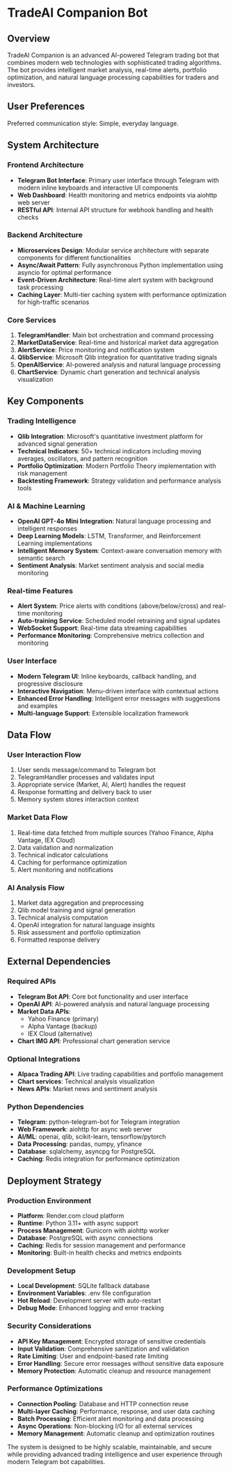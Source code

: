 # TradeAI Companion Bot

## Overview

TradeAI Companion is an advanced AI-powered Telegram trading bot that combines modern web technologies with sophisticated trading algorithms. The bot provides intelligent market analysis, real-time alerts, portfolio optimization, and natural language processing capabilities for traders and investors.

## User Preferences

Preferred communication style: Simple, everyday language.

## System Architecture

### Frontend Architecture
- **Telegram Bot Interface**: Primary user interface through Telegram with modern inline keyboards and interactive UI components
- **Web Dashboard**: Health monitoring and metrics endpoints via aiohttp web server
- **RESTful API**: Internal API structure for webhook handling and health checks

### Backend Architecture
- **Microservices Design**: Modular service architecture with separate components for different functionalities
- **Async/Await Pattern**: Fully asynchronous Python implementation using asyncio for optimal performance
- **Event-Driven Architecture**: Real-time alert system with background task processing
- **Caching Layer**: Multi-tier caching system with performance optimization for high-traffic scenarios

### Core Services
1. **TelegramHandler**: Main bot orchestration and command processing
2. **MarketDataService**: Real-time and historical market data aggregation
3. **AlertService**: Price monitoring and notification system
4. **QlibService**: Microsoft Qlib integration for quantitative trading signals
5. **OpenAIService**: AI-powered analysis and natural language processing
6. **ChartService**: Dynamic chart generation and technical analysis visualization

## Key Components

### Trading Intelligence
- **Qlib Integration**: Microsoft's quantitative investment platform for advanced signal generation
- **Technical Indicators**: 50+ technical indicators including moving averages, oscillators, and pattern recognition
- **Portfolio Optimization**: Modern Portfolio Theory implementation with risk management
- **Backtesting Framework**: Strategy validation and performance analysis tools

### AI & Machine Learning
- **OpenAI GPT-4o Mini Integration**: Natural language processing and intelligent responses
- **Deep Learning Models**: LSTM, Transformer, and Reinforcement Learning implementations
- **Intelligent Memory System**: Context-aware conversation memory with semantic search
- **Sentiment Analysis**: Market sentiment analysis and social media monitoring

### Real-time Features
- **Alert System**: Price alerts with conditions (above/below/cross) and real-time monitoring
- **Auto-training Service**: Scheduled model retraining and signal updates
- **WebSocket Support**: Real-time data streaming capabilities
- **Performance Monitoring**: Comprehensive metrics collection and monitoring

### User Interface
- **Modern Telegram UI**: Inline keyboards, callback handling, and progressive disclosure
- **Interactive Navigation**: Menu-driven interface with contextual actions
- **Enhanced Error Handling**: Intelligent error messages with suggestions and examples
- **Multi-language Support**: Extensible localization framework

## Data Flow

### User Interaction Flow
1. User sends message/command to Telegram bot
2. TelegramHandler processes and validates input
3. Appropriate service (Market, AI, Alert) handles the request
4. Response formatting and delivery back to user
5. Memory system stores interaction context

### Market Data Flow
1. Real-time data fetched from multiple sources (Yahoo Finance, Alpha Vantage, IEX Cloud)
2. Data validation and normalization
3. Technical indicator calculations
4. Caching for performance optimization
5. Alert monitoring and notifications

### AI Analysis Flow
1. Market data aggregation and preprocessing
2. Qlib model training and signal generation
3. Technical analysis computation
4. OpenAI integration for natural language insights
5. Risk assessment and portfolio optimization
6. Formatted response delivery

## External Dependencies

### Required APIs
- **Telegram Bot API**: Core bot functionality and user interface
- **OpenAI API**: AI-powered analysis and natural language processing
- **Market Data APIs**: 
  - Yahoo Finance (primary)
  - Alpha Vantage (backup)
  - IEX Cloud (alternative)
- **Chart IMG API**: Professional chart generation service

### Optional Integrations
- **Alpaca Trading API**: Live trading capabilities and portfolio management
- **Chart services**: Technical analysis visualization
- **News APIs**: Market news and sentiment analysis

### Python Dependencies
- **Telegram**: python-telegram-bot for Telegram integration
- **Web Framework**: aiohttp for async web server
- **AI/ML**: openai, qlib, scikit-learn, tensorflow/pytorch
- **Data Processing**: pandas, numpy, yfinance
- **Database**: sqlalchemy, asyncpg for PostgreSQL
- **Caching**: Redis integration for performance optimization

## Deployment Strategy

### Production Environment
- **Platform**: Render.com cloud platform
- **Runtime**: Python 3.11+ with async support
- **Process Management**: Gunicorn with aiohttp worker
- **Database**: PostgreSQL with async connections
- **Caching**: Redis for session management and performance
- **Monitoring**: Built-in health checks and metrics endpoints

### Development Setup
- **Local Development**: SQLite fallback database
- **Environment Variables**: .env file configuration
- **Hot Reload**: Development server with auto-restart
- **Debug Mode**: Enhanced logging and error tracking

### Security Considerations
- **API Key Management**: Encrypted storage of sensitive credentials
- **Input Validation**: Comprehensive sanitization and validation
- **Rate Limiting**: User and endpoint-based rate limiting
- **Error Handling**: Secure error messages without sensitive data exposure
- **Memory Protection**: Automatic cleanup and resource management

### Performance Optimizations
- **Connection Pooling**: Database and HTTP connection reuse
- **Multi-layer Caching**: Performance, response, and user data caching
- **Batch Processing**: Efficient alert monitoring and data processing
- **Async Operations**: Non-blocking I/O for all external services
- **Memory Management**: Automatic cleanup and optimization routines

The system is designed to be highly scalable, maintainable, and secure while providing advanced trading intelligence and user experience through modern Telegram bot capabilities.